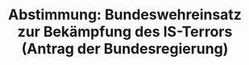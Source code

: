 ---
abstimmung:
  abstimmung: 4
  bundestagssitzung: 58
  datum: 18. Oktober 2018
  legislaturperiode: 19
categories:
- Todo
data:
- title: Abstimmungsergebnis 20181018_4-data.pdf
  url: /res/2021-btw/abstimmungsergebnisse/20181018_4-data.pdf
- title: Abstimmungsergebnis 20181018_4_xls-data.xls
  url: /res/2021-btw/abstimmungsergebnisse/20181018_4_xls-data.xls
- title: Abstimmungsergebnis 20181018_4_xls-datacsv
  url: /res/2021-btw/abstimmungsergebnisse/csv/20181018_4_xls-datacsv
documents:
- local: /res/2021-btw/drucksachen/04719.pdf
  title: Drucksache 19/04719
  url: https://dip21.bundestag.de/dip21/btd/19/047/1904719.pdf
- local: /res/2021-btw/drucksachen/05051.pdf
  title: Drucksache 19/05051
  url: https://dip21.bundestag.de/dip21/btd/19/050/1905051.pdf
ergebnis:
  AfD:
    enthaltung: 0
    gesamt: 92
    ja: 0
    nein: 80
    nichtabgegeben: 12
    ungueltig: 0
  Bündnis 90/Die Grünen:
    enthaltung: 0
    gesamt: 67
    ja: 1
    nein: 64
    nichtabgegeben: 2
    ungueltig: 0
  Die Linke:
    enthaltung: 0
    gesamt: 69
    ja: 0
    nein: 66
    nichtabgegeben: 3
    ungueltig: 0
  FDP:
    enthaltung: 0
    gesamt: 80
    ja: 0
    nein: 73
    nichtabgegeben: 7
    ungueltig: 0
  cdu/csu:
    enthaltung: 1
    gesamt: 246
    ja: 231
    nein: 0
    nichtabgegeben: 14
    ungueltig: 0
  file: 20181018_4_xls-data.xls
  fraktionslos:
    enthaltung: 0
    gesamt: 2
    ja: 0
    nein: 2
    nichtabgegeben: 0
    ungueltig: 0
  spd:
    enthaltung: 3
    gesamt: 153
    ja: 129
    nein: 9
    nichtabgegeben: 12
    ungueltig: 0
layout: abstimmung
links:
- title: Link zu bundestag.de
  url: https://www.bundestag.de/parlament/plenum/abstimmung/abstimmung?id=540
preview: 'Deutscher Bundestag


  58. Sitzung des Deutschen Bundestages

  am Donnerstag, 18. Oktober 2018


  Endgültiges Ergebnis der Namentlichen Abstimmung Nr. 4


  Beschlussempfehlung des Auswärtigen Ausschusses (3. Ausschuss) zu dem Antrag der

  Bundesregierung

  Fortsetzung der Beteiligung bewaffneter deutscher Streitkräfte zur nachhaltigen

  Bekämpfung des IS-Terrors und zur umfassenden Stabilisierung Iraks

  Drs. 19/4719 und 19/5051'
tags:
- Todo
title: 'Abstimmung: Bundeswehreinsatz zur Bekämpfung des IS-Terrors (Antrag der Bundesregierung)'
---